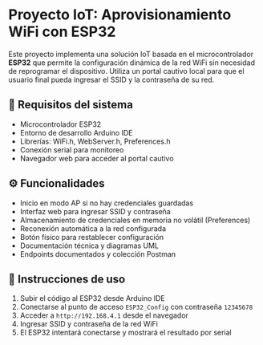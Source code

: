 # Proyecto IoT: Aprovisionamiento WiFi con ESP32

Este proyecto implementa una solución IoT basada en el microcontrolador **ESP32** que permite la configuración dinámica de la red WiFi sin necesidad de reprogramar el dispositivo. Utiliza un portal cautivo local para que el usuario final pueda ingresar el SSID y la contraseña de su red.

## 🧰 Requisitos del sistema

- Microcontrolador ESP32
- Entorno de desarrollo Arduino IDE
- Librerías: WiFi.h, WebServer.h, Preferences.h
- Conexión serial para monitoreo
- Navegador web para acceder al portal cautivo

## ⚙️ Funcionalidades

- Inicio en modo AP si no hay credenciales guardadas
- Interfaz web para ingresar SSID y contraseña
- Almacenamiento de credenciales en memoria no volátil (Preferences)
- Reconexión automática a la red configurada
- Botón físico para restablecer configuración
- Documentación técnica y diagramas UML
- Endpoints documentados y colección Postman

## 🚀 Instrucciones de uso

1. Subir el código al ESP32 desde Arduino IDE
2. Conectarse al punto de acceso `ESP32_Config` con contraseña `12345678`
3. Acceder a `http://192.168.4.1` desde el navegador
4. Ingresar SSID y contraseña de la red WiFi
5. El ESP32 intentará conectarse y mostrará el resultado por serial



